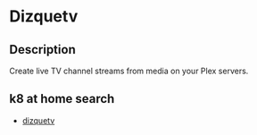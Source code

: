 # Dizquetv

## Description

Create live TV channel streams from media on your Plex servers.

## k8 at home search

- [dizquetv](https://nanne.dev/k8s-at-home-search/#/dizquetv)

